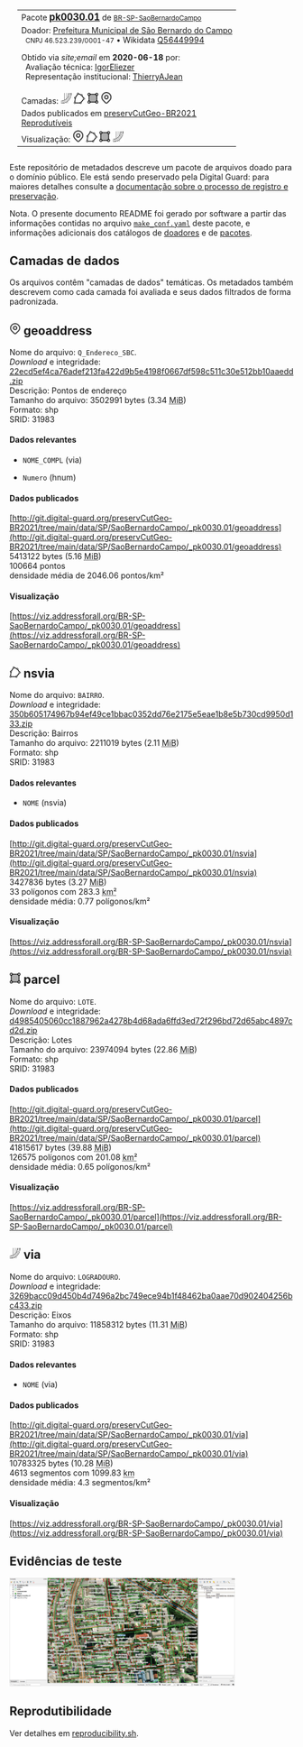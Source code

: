 <aside>
<table align="right" style="padding: 1em">
<tr><td>Pacote <a target="_git" title="link canônico para o git deste pacote" href="http://git.digital-guard.org/preserv-BR/blob/main/data/SP/SaoBernardoCampo/_pk0030.01"><big><b>pk0030.01</b></big></a> de <small><a target="_osmcodes" title="Jurisdição" href="https://osm.codes/BR-SP-SaoBernardoCampo">BR-SP-SaoBernardoCampo</a></small>
</td></tr>
<tr><td>
Doador: <a rel="external" target="_doador" href="https://www.saobernardo.sp.gov.br/">Prefeitura Municipal de São Bernardo do Campo</a>
<br/>&nbsp; <small>CNPJ 46.523.239/0001-47</small> • Wikidata <a rel="external" target="_doador" title="link descritor Wikidata do doador" href="https://www.wikidata.org/wiki/Q56449994">Q56449994</a></small><br/>

Obtido via <i>site;email</i> em <b>2020-06-18</b> por:
<br/>&nbsp; Avaliação técnica: <a rel="external" target="_gitPerson" title="usuário Git" href="https://github.com/IgorEliezer">IgorEliezer</a>
<br/>&nbsp; Representação institucional: <a rel="external" target="_gitPerson" title="usuário Git" href="https://github.com/ThierryAJean">ThierryAJean</a><br/>
</td></tr>
<tr><td>Camadas: <a title="via" href="#-via"><img src="https://raw.githubusercontent.com/digital-guard/preserv/main/docs/assets/layerIcon-via.png" alt="via" width="20"/></a> <a title="nsvia" href="#-nsvia"><img src="https://raw.githubusercontent.com/digital-guard/preserv/main/docs/assets/layerIcon-nsvia.png" alt="nsvia" width="20"/></a> <a title="parcel" href="#-parcel"><img src="https://raw.githubusercontent.com/digital-guard/preserv/main/docs/assets/layerIcon-parcel.png" alt="parcel" width="20"/></a> <a title="geoaddress" href="#-geoaddress"><img src="https://raw.githubusercontent.com/digital-guard/preserv/main/docs/assets/layerIcon-geoaddress.png" alt="geoaddress" width="20"/></a> </td></tr>
<tr><td>Dados publicados em <a href="http://git.digital-guard.org/preservCutGeo-BR2021/tree/main/data/SP/SaoBernardoCampo/_pk0030.01">preservCutGeo-BR2021</a><br/><a href="#reprodutibilidade">Reprodutíveis</a></td></tr>
<tr><td>Visualização: <a title="geoaddress" href="https://viz.addressforall.org/BR-SP-SaoBernardoCampo/_pk0030.01/geoaddress"><img src="https://raw.githubusercontent.com/digital-guard/preserv/main/docs/assets/layerIcon-geoaddress.png" alt="geoaddress" width="20"/></a> <a title="nsvia" href="https://viz.addressforall.org/BR-SP-SaoBernardoCampo/_pk0030.01/nsvia"><img src="https://raw.githubusercontent.com/digital-guard/preserv/main/docs/assets/layerIcon-nsvia.png" alt="nsvia" width="20"/></a> <a title="parcel" href="https://viz.addressforall.org/BR-SP-SaoBernardoCampo/_pk0030.01/parcel"><img src="https://raw.githubusercontent.com/digital-guard/preserv/main/docs/assets/layerIcon-parcel.png" alt="parcel" width="20"/></a> <a title="via" href="https://viz.addressforall.org/BR-SP-SaoBernardoCampo/_pk0030.01/via"><img src="https://raw.githubusercontent.com/digital-guard/preserv/main/docs/assets/layerIcon-via.png" alt="via" width="20"/></a> </td></tr>
</table>
</aside>

<section>

Este repositório de metadados descreve um pacote de arquivos doado para o domínio público. Ele está sendo preservado pela Digital Guard: para maiores detalhes consulte a [documentação sobre o processo de registro e preservação](https://wiki.addressforall.org/doc/Documentação_Digital-guard).

Nota. O presente documento README foi gerado por software a partir das informações contidas no arquivo [`make_conf.yaml`](make_conf.yaml) deste pacote, e informações adicionais dos catálogos de [doadores](https://git.digital-guard.org/preserv-BR/blob/main/data/donor.csv) e de [pacotes](https://git.digital-guard.org/preserv-BR/blob/main/data/donatedPack.csv).

# Camadas de dados

Os arquivos contêm "camadas de dados" temáticas. Os metadados também descrevem como cada camada foi avaliada e seus dados filtrados de forma padronizada.

## <img src="https://raw.githubusercontent.com/digital-guard/preserv/main/docs/assets/layerIcon-geoaddress.png" alt="geoaddress" width="20"/> geoaddress

Nome do arquivo: `Q_Endereco_SBC`.<br/>*Download* e integridade: [22ecd5ef4ca76adef213fa422d9b5e4198f0667df598c511c30e512bb10aaedd.zip](http://dl.digital-guard.org/22ecd5ef4ca76adef213fa422d9b5e4198f0667df598c511c30e512bb10aaedd.zip)<br/>Descrição: Pontos de endereço<br/>Tamanho do arquivo: 3502991 bytes (3.34 <abbr title="mebibyte">MiB</abbr>)<br/>Formato: shp<br/>SRID: 31983

#### Dados relevantes
* `NOME_COMPL` (via)

* `Numero` (hnum)

#### Dados publicados
[http://git.digital-guard.org/preservCutGeo-BR2021/tree/main/data/SP/SaoBernardoCampo/_pk0030.01/geoaddress](http://git.digital-guard.org/preservCutGeo-BR2021/tree/main/data/SP/SaoBernardoCampo/_pk0030.01/geoaddress)<br/>5413122 bytes (5.16 <abbr title="mebibyte">MiB</abbr>)<br/>100664 pontos<br/>densidade média de 2046.06 pontos/km²

#### Visualização
[https://viz.addressforall.org/BR-SP-SaoBernardoCampo/_pk0030.01/geoaddress](https://viz.addressforall.org/BR-SP-SaoBernardoCampo/_pk0030.01/geoaddress)
## <img src="https://raw.githubusercontent.com/digital-guard/preserv/main/docs/assets/layerIcon-nsvia.png" alt="nsvia" width="20"/> nsvia

Nome do arquivo: `BAIRRO`.<br/>*Download* e integridade: [350b605174967b94ef49ce1bbac0352dd76e2175e5eae1b8e5b730cd9950d133.zip](http://dl.digital-guard.org/350b605174967b94ef49ce1bbac0352dd76e2175e5eae1b8e5b730cd9950d133.zip)<br/>Descrição: Bairros<br/>Tamanho do arquivo: 2211019 bytes (2.11 <abbr title="mebibyte">MiB</abbr>)<br/>Formato: shp<br/>SRID: 31983

#### Dados relevantes
* `NOME` (nsvia)

#### Dados publicados
[http://git.digital-guard.org/preservCutGeo-BR2021/tree/main/data/SP/SaoBernardoCampo/_pk0030.01/nsvia](http://git.digital-guard.org/preservCutGeo-BR2021/tree/main/data/SP/SaoBernardoCampo/_pk0030.01/nsvia)<br/>3427836 bytes (3.27 <abbr title="mebibyte">MiB</abbr>)<br/>33 polígonos com 283.3 <abbr title="quilômetros quadrados">km²</abbr><br/>densidade média: 0.77 polígonos/km²

#### Visualização
[https://viz.addressforall.org/BR-SP-SaoBernardoCampo/_pk0030.01/nsvia](https://viz.addressforall.org/BR-SP-SaoBernardoCampo/_pk0030.01/nsvia)
## <img src="https://raw.githubusercontent.com/digital-guard/preserv/main/docs/assets/layerIcon-parcel.png" alt="parcel" width="20"/> parcel

Nome do arquivo: `LOTE`.<br/>*Download* e integridade: [d4985405060cc1887962a4278b4d68ada6ffd3ed72f296bd72d65abc4897cd2d.zip](http://dl.digital-guard.org/d4985405060cc1887962a4278b4d68ada6ffd3ed72f296bd72d65abc4897cd2d.zip)<br/>Descrição: Lotes<br/>Tamanho do arquivo: 23974094 bytes (22.86 <abbr title="mebibyte">MiB</abbr>)<br/>Formato: shp<br/>SRID: 31983

#### Dados publicados
[http://git.digital-guard.org/preservCutGeo-BR2021/tree/main/data/SP/SaoBernardoCampo/_pk0030.01/parcel](http://git.digital-guard.org/preservCutGeo-BR2021/tree/main/data/SP/SaoBernardoCampo/_pk0030.01/parcel)<br/>41815617 bytes (39.88 <abbr title="mebibyte">MiB</abbr>)<br/>126575 polígonos com 201.08 <abbr title="quilômetros quadrados">km²</abbr><br/>densidade média: 0.65 polígonos/km²

#### Visualização
[https://viz.addressforall.org/BR-SP-SaoBernardoCampo/_pk0030.01/parcel](https://viz.addressforall.org/BR-SP-SaoBernardoCampo/_pk0030.01/parcel)
## <img src="https://raw.githubusercontent.com/digital-guard/preserv/main/docs/assets/layerIcon-via.png" alt="via" width="20"/> via

Nome do arquivo: `LOGRADOURO`.<br/>*Download* e integridade: [3269bacc09d450b4d7496a2bc749ece94b1f48462ba0aae70d902404256bc433.zip](http://dl.digital-guard.org/3269bacc09d450b4d7496a2bc749ece94b1f48462ba0aae70d902404256bc433.zip)<br/>Descrição: Eixos<br/>Tamanho do arquivo: 11858312 bytes (11.31 <abbr title="mebibyte">MiB</abbr>)<br/>Formato: shp<br/>SRID: 31983

#### Dados relevantes
* `NOME` (via)

#### Dados publicados
[http://git.digital-guard.org/preservCutGeo-BR2021/tree/main/data/SP/SaoBernardoCampo/_pk0030.01/via](http://git.digital-guard.org/preservCutGeo-BR2021/tree/main/data/SP/SaoBernardoCampo/_pk0030.01/via)<br/>10783325 bytes (10.28 <abbr title="mebibyte">MiB</abbr>)<br/>4613 segmentos com 1099.83 <abbr title="quilômetros">km</abbr><br/>densidade média: 4.3 segmentos/km²

#### Visualização
[https://viz.addressforall.org/BR-SP-SaoBernardoCampo/_pk0030.01/via](https://viz.addressforall.org/BR-SP-SaoBernardoCampo/_pk0030.01/via)

# Evidências de teste
<img src="qgis.png" width="400"/>

</section>
<section>

# Reprodutibilidade

Ver detalhes em [reproducibility.sh](reproducibility.sh).

</section>

